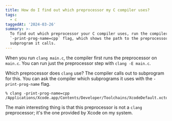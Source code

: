 ```yaml
---
title: How do I find out which preprocessor my C compiler uses?
tags:
  - c
taggedAt: '2024-03-26'
summary: >-
  To find out which preprocessor your C compiler uses, run the compiler with the
  `-print-prog-name=cpp` flag, which shows the path to the preprocessor
  subprogram it calls.
---
```


When you run `clang main.c`, the compiler first runs the preprocessor on `main.c`. You can run just the preprocessor step with `clang -E main.c`.

Which preprocessor does `clang` use? The compiler calls out to subprogram for this. You can ask the compiler which subprograms it uses with the `-print-prog-name` flag.

```
% clang -print-prog-name=cpp
/Applications/Xcode.app/Contents/Developer/Toolchains/XcodeDefault.xctoolchain/usr/bin/cpp
```

The main interesting thing is that this preprocessor is not a `clang` preprocessor; it's the one provided by Xcode on my system.
